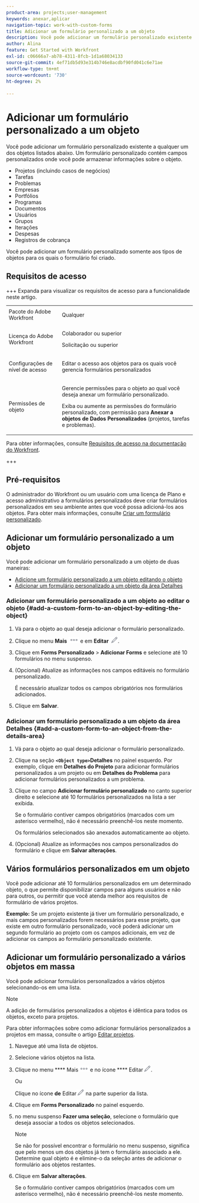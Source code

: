 ```yaml
---
product-area: projects;user-management
keywords: anexar,aplicar
navigation-topic: work-with-custom-forms
title: Adicionar um formulário personalizado a um objeto
description: Você pode adicionar um formulário personalizado existente a qualquer um dos objetos listados abaixo. Um formulário personalizado contém campos personalizados onde você pode armazenar informações sobre o objeto.
author: Alina
feature: Get Started with Workfront
exl-id: c06666a7-ab78-4311-8fcb-1d1a68034133
source-git-commit: 4ef71db5d93e314b746e8acdbf90fd041c6e71ae
workflow-type: tm+mt
source-wordcount: '730'
ht-degree: 2%

---
```


# Adicionar um formulário personalizado a um objeto

<!--Audited: 12/2023-->

<!--<span class="preview">The highlighted information on this page refers to functionality not yet generally available. It is available for all customers in the Preview environment and for a select group of customers in the Production environment.</span>-->

Você pode adicionar um formulário personalizado existente a qualquer um dos objetos listados abaixo. Um formulário personalizado contém campos personalizados onde você pode armazenar informações sobre o objeto.

* Projetos (incluindo casos de negócios)
* Tarefas
* Problemas
* Empresas
* Portfólios
* Programas
* Documentos
* Usuários
* Grupos
* Iterações
* Despesas
* Registros de cobrança

Você pode adicionar um formulário personalizado somente aos tipos de objetos para os quais o formulário foi criado.

## Requisitos de acesso

+++ Expanda para visualizar os requisitos de acesso para a funcionalidade neste artigo.

<table style="table-layout:auto"> 
 <col> 
 <col> 
 <tbody> 
  <tr> 
   <td role="rowheader">Pacote do Adobe Workfront</td> 
   <td> <p>Qualquer</p> </td> 
  </tr> 
<tr> 
  <td role="rowheader">Licença do Adobe Workfront</td> 
  <td> <p>Colaborador ou superior</p>
 <p>Solicitação ou superior</p> 
</td> 
 </tr> 
  <tr> 
   <td role="rowheader">Configurações de nível de acesso</td> 
   <td> <p>Editar o acesso aos objetos para os quais você gerencia formulários personalizados</p>
    </td> 
  </tr> 
  <tr> 
   <td role="rowheader">Permissões de objeto</td> 
   <td> <p>Gerencie permissões para o objeto ao qual você deseja anexar um formulário personalizado.</p> <p>Exiba ou aumente as permissões do formulário personalizado, com permissão para <b>Anexar a objetos de Dados Personalizados</b> (projetos, tarefas e problemas).</td> 
  </tr> 
 </tbody> 
</table>

Para obter informações, consulte [Requisitos de acesso na documentação do Workfront](/help/quicksilver/administration-and-setup/add-users/access-levels-and-object-permissions/access-level-requirements-in-documentation.md).

+++

<!--Old:

<table style="table-layout:auto"> 
 <col> 
 <col> 
 <tbody> 
  <tr> 
   <td role="rowheader">Adobe Workfront plan</td> 
   <td> <p>Any </p> </td> 
  </tr> 
<tr> 
  <td role="rowheader">Adobe Workfront license</td> 
  <td> <p>New: Contributor or higher </p>
 <p>or</p> 
<p>Current: Request or higher </p> 
</td> 
 </tr> 
  <tr> 
   <td role="rowheader">Access level configurations*</td> 
   <td> <p>Edit access to the objects for which you manage custom forms</p>
    </td> 
  </tr> 
  <tr> 
   <td role="rowheader">Object permissions</td> 
   <td> <p>Manage permissions to the object for which you want to attach a custom form.</p> <p>View or higher permissions to the custom form, with permission to <b>Attach to Custom Data</b> objects (projects, tasks, and issues). For more information, see <a href="../../administration-and-setup/customize-workfront/create-manage-custom-forms/share-access-to-a-custom-form.md" class="MCXref xref">Share a custom form</a>.</p> <p>Important: If you do not have a Plan license with administrative access to&nbsp;Custom&nbsp;Forms, you must have specific permissions to at least view the custom form, as described in <a href="../../administration-and-setup/customize-workfront/create-manage-custom-forms/share-access-to-a-custom-form.md" class="MCXref xref">Share a custom form</a>. These permissions must be granted to you even if the form is visible system-wide. </p> <p>For information on requesting additional access, see <a href="../../workfront-basics/grant-and-request-access-to-objects/request-access.md" class="MCXref xref">Request access to objects</a>.</p> </td> 
  </tr> 
 </tbody> 
</table>-->

## Pré-requisitos

O administrador do Workfront ou um usuário com uma licença de Plano e acesso administrativo a formulários personalizados deve criar formulários personalizados em seu ambiente antes que você possa adicioná-los aos objetos. Para obter mais informações, consulte [Criar um formulário personalizado](/help/quicksilver/administration-and-setup/customize-workfront/create-manage-custom-forms/form-designer/design-a-form/design-a-form.md).

## Adicionar um formulário personalizado a um objeto

Você pode adicionar um formulário personalizado a um objeto de duas maneiras:

* [Adicione um formulário personalizado a um objeto editando o objeto](#add-a-custom-form-to-an-object-by-editing-the-object)
* [Adicionar um formulário personalizado a um objeto da área Detalhes](#add-a-custom-form-to-an-object-from-the-details-area)

### Adicionar um formulário personalizado a um objeto ao editar o objeto {#add-a-custom-form-to-an-object-by-editing-the-object}

1. Vá para o objeto ao qual deseja adicionar o formulário personalizado.
1. Clique no menu **Mais** ![](assets/more-icon.png) e em **Editar** ![](assets/edit-icon.png).
1. Clique em **Forms Personalizado** > **Adicionar Forms** e selecione até 10 formulários no menu suspenso.

1. (Opcional) Atualize as informações nos campos editáveis no formulário personalizado.

   É necessário atualizar todos os campos obrigatórios nos formulários adicionados.

1. Clique em **Salvar**.

### Adicionar um formulário personalizado a um objeto da área Detalhes {#add-a-custom-form-to-an-object-from-the-details-area}

1. Vá para o objeto ao qual deseja adicionar o formulário personalizado.
1. Clique na seção **`<Object type>`Detalhes** no painel esquerdo. Por exemplo, clique em **Detalhes do Projeto** para adicionar formulários personalizados a um projeto ou em **Detalhes do Problema** para adicionar formulários personalizados a um problema.
1. Clique no campo **Adicionar formulário personalizado** no canto superior direito e selecione até 10 formulários personalizados na lista a ser exibida.

   Se o formulário contiver campos obrigatórios (marcados com um asterisco vermelho), não é necessário preenchê-los neste momento.

   Os formulários selecionados são anexados automaticamente ao objeto.

1. (Opcional) Atualize as informações nos campos personalizados do formulário e clique em **Salvar alterações**.

## Vários formulários personalizados em um objeto

Você pode adicionar até 10 formulários personalizados em um determinado objeto, o que permite disponibilizar campos para alguns usuários e não para outros, ou permitir que você atenda melhor aos requisitos de formulário de vários projetos.

**Exemplo:** Se um projeto existente já tiver um formulário personalizado, e mais campos personalizados forem necessários para esse projeto, que existe em outro formulário personalizado, você poderá adicionar um segundo formulário ao projeto com os campos adicionais, em vez de adicionar os campos ao formulário personalizado existente.

## Adicionar um formulário personalizado a vários objetos em massa

Você pode adicionar formulários personalizados a vários objetos selecionando-os em uma lista.

<!--
drafted for bulk-editing projects. When it releases to Prod for projects, take "in the preview environment" and the yellow tags out. Add additional objects here in the same way when they become available:-->

>[!NOTE]
>
>A adição de formulários personalizados a objetos é idêntica para todos os objetos, exceto para projetos.
>
>Para obter informações sobre como adicionar formulários personalizados a projetos em massa, consulte o artigo [Editar projetos](../../manage-work/projects/manage-projects/edit-projects.md).


1. Navegue até uma lista de objetos.
1. Selecione vários objetos na lista.

1. Clique no menu **** Mais![](assets/more-icon.png) e no ícone **** Editar![](assets/edit-icon.png).

   Ou

   Clique no ícone **de** Editar![](assets/edit-icon.png) na parte superior da lista.
1. Clique em **Forms Personalizado** no painel esquerdo.
1. no menu suspenso **Fazer uma seleção**, selecione o formulário que deseja associar a todos os objetos selecionados.

   >[!NOTE]
   >
   >Se não for possível encontrar o formulário no menu suspenso, significa que pelo menos um dos objetos já tem o formulário associado a ele. Determine qual objeto é e elimine-o da seleção antes de adicionar o formulário aos objetos restantes.


1. Clique em **Salvar alterações**.

   Se o formulário contiver campos obrigatórios (marcados com um asterisco vermelho), não é necessário preenchê-los neste momento.
